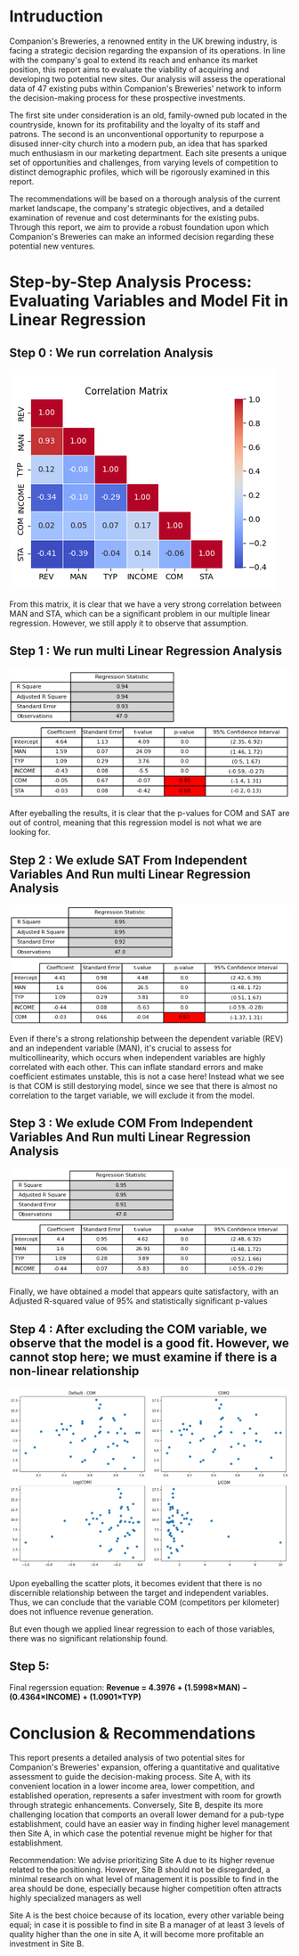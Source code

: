 # Intruduction 
Companion's Breweries, a renowned entity in the UK brewing industry, is facing a strategic decision regarding the expansion of its operations. In line with the company's goal to extend its reach and enhance its market position, this report aims to evaluate the viability of acquiring and developing two potential new sites. Our analysis will assess the operational data of 47 existing pubs within Companion's Breweries' network to inform the decision-making process for these prospective investments. 

The first site under consideration is an old, family-owned pub located in the countryside, known for its profitability and the loyalty of its staff and patrons. The second is an unconventional opportunity to repurpose a disused inner-city church into a modern pub, an idea that has sparked much enthusiasm in our marketing department. Each site presents a unique set of opportunities and challenges, from varying levels of competition to distinct demographic profiles, which will be rigorously examined in this report. 

The recommendations will be based on a thorough analysis of the current market landscape, the company's strategic objectives, and a detailed examination of revenue and cost determinants for the existing pubs. Through this report, we aim to provide a robust foundation upon which Companion's Breweries can make an informed decision regarding these potential new ventures.

# Step-by-Step Analysis Process: Evaluating Variables and Model Fit in Linear Regression
## Step 0 : We run correlation Analysis
   ![alt text](resources/correlation_matrix.png)
   
   From this matrix, it is clear that we have a very strong correlation between MAN and STA, which can be a significant problem in our multiple linear regression. However, we still apply it to observe that assumption.
## Step 1 : We run multi Linear Regression Analysis
   ![alt text](resources/linear_regression_step1.png)
    
   After eyeballing the results, it is clear that the p-values for COM and SAT are out of control, meaning that this regression model is not what we are looking for.
## Step 2 : We exlude SAT From Independent Variables And Run multi Linear Regression Analysis
   ![alt text](resources/linear_regression_step2.png)
   
   Even if there's a strong relationship between the dependent variable (REV) and an independent variable (MAN), it's crucial to assess for multicollinearity, which occurs when independent variables are highly correlated with each other. This can inflate standard errors and make coefficient estimates unstable, this is not a case here!
   Instead what we see is that COM is still destorying model, since we see that there is almost no correlation to the target variable, we will exclude it from the model.
## Step 3 : We exlude COM From Independent Variables And Run multi Linear Regression Analysis   
   ![alt text](resources/linear_regression_step3.png)
   
   Finally, we have obtained a model that appears quite satisfactory, with an Adjusted R-squared value of 95% and statistically significant p-values
## Step 4 : After excluding the COM variable, we observe that the model is a good fit. However, we cannot stop here; we must examine if there is a non-linear relationship
   ![alt text](resources/com_variable_non_linearscatter.png)

   Upon eyeballing the scatter plots, it becomes evident that there is no discernible relationship between the target and independent variables. Thus, we can conclude that the variable COM (competitors per kilometer) does not influence revenue generation.

   But even though we applied linear regression to each of those variables, there was no significant relationship found.

## Step 5: 
   Final regerssion equation:
 **Revenue = 4.3976 + (1.5998×MAN) − (0.4364×INCOME) + (1.0901×TYP)**

# Conclusion & Recommendations  
This report presents a detailed analysis of two potential sites for Companion's Breweries' expansion, offering a quantitative and qualitative assessment to guide the decision-making process. Site A, with its convenient location in a lower income area, lower competition, and established operation, represents a safer investment with room for growth through strategic enhancements. Conversely, Site B, despite its more challenging location that comports an overall lower demand for a pub-type establishment, could have an easier way in finding higher level management then Site A, in which case the potential revenue might be higher for that establishment. 

Recommendation: We advise prioritizing Site A due to its higher revenue related to the positioning. However, Site B should not be disregarded, a minimal research on what level of management it is possible to find in the area should be done, especially because higher competition often attracts highly specialized managers as well 

Site A is the best choice because of its location, every other variable being equal; in case it is possible to find in site B a manager of at least 3 levels of quality higher than the one in site A, it will become more profitable an investment in Site B. 